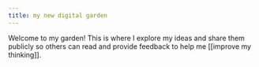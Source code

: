 ```yaml
---
title: my new digital garden
---
```




Welcome to my garden! This is where I explore my ideas and share them publicly so others can read and provide feedback to help me [[improve my thinking]].
